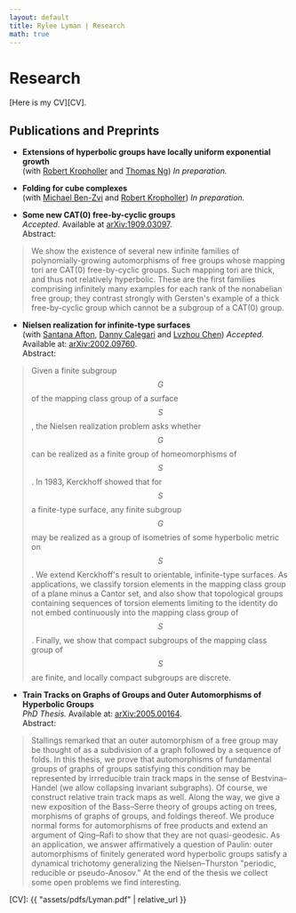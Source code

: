 ```yaml
---
layout: default
title: Rylee Lyman | Research
math: true
---
```

# Research

[Here is my CV][CV].

## Publications and Preprints

 - **Extensions of hyperbolic groups have locally uniform exponential growth**  
(with [Robert Kropholler][Rob] and [Thomas Ng][Thomas]) *In preparation.*

 - **Folding for cube complexes**  
(with [Michael Ben-Zvi][Benzvi] and [Robert Kropholler][Rob]) *In preparation.*

 - **Some new CAT(0) free-by-cyclic groups**  
*Accepted.* Available at [arXiv:1909.03097](http://arXiv.org/abs/1909.03097).  
Abstract:
> We show the existence
> of several new infinite families of polynomially-growing automorphisms of free groups
> whose mapping tori are CAT(0) free-by-cyclic groups.
> Such mapping tori are thick, and thus not relatively hyperbolic.
> These are the first families comprising infinitely many examples for each rank
> of the nonabelian free group;
> they contrast strongly with Gersten's example of a thick free-by-cyclic group
> which cannot be a subgroup of a CAT(0) group.

 - **Nielsen realization for infinite-type surfaces**  
(with [Santana Afton][Santana], [Danny Calegari][Danny] and [Lvzhou Chen][Lvzhou])
*Accepted.* Available at: [arXiv:2002.09760](http://arxiv.org/abs/20002.09760).  
Abstract:
> Given a finite subgroup $$G$$ of the mapping class group of a surface $$S$$,
> the Nielsen realization problem asks whether $$G$$ can be realized as a 
> finite group of homeomorphisms of $$S$$.
> In 1983, Kerckhoff showed that for $$S$$ a finite-type surface, any finite subgroup $$G$$
> may be realized as a group of isometries of some hyperbolic metric on $$S$$.
> We extend Kerckhoff's result to orientable, infinite-type surfaces.
> As applications, we classify torsion elements in the mapping class group of a plane minus a Cantor set,
> and also show that topological groups containing sequences of torsion elements limiting to the identity
> do not embed continuously into the mapping class group of $$S$$.
> Finally, we show that compact subgroups of the mapping class group of $$S$$ are finite,
> and locally compact subgroups are discrete.

 - **Train Tracks on Graphs of Groups and Outer Automorphisms of Hyperbolic Groups**  
 *PhD Thesis.* Available at: [arXiv:2005.00164](http:///arxiv.org/abs/2005.00164).  
 Abstract:
 > Stallings remarked that an outer automorphism of a free group
 > may be thought of as a subdivision of a graph followed by a sequence of folds.
 > In this thesis, we prove that automorphisms of fundamental groups of graphs of groups
 > satisfying this condition may be represented by irrreducible train track maps
 > in the sense of Bestvina–Handel (we allow collapsing invariant subgraphs).
 > Of course, we construct relative train track maps as well.
 > Along the way, we give a new exposition of the Bass–Serre theory of groups acting on trees,
 > morphisms of graphs of groups, and foldings thereof.
 > We produce normal forms for automorphisms of free products and extend an argument
 > of Qing–Rafi to show that they are not quasi-geodesic.
 > As an application, we answer affirmatively a question of Paulin:
 > outer automorphisms of finitely generated word hyperbolic groups
 > satisfy a dynamical trichotomy generalizing the Nielsen–Thurston
 > "periodic, reducible or pseudo-Anosov."
 > At the end of the thesis we collect some open problems we find interesting.


[Rob]: http://www.robertkropholler.com
[Thomas]: https://sites.google.com/site/thomasng192/
[Benzvi]: https://sites.google.com/view/benzvi
[Santana]: http://people.math.gatech.edu/~safton3/
[Danny]: http://math.uchicago.edu/~dannyc/
[Lvzhou]: http://math.uchicago.edu/~lzchen/
[CV]: {{ "assets/pdfs/Lyman.pdf" | relative_url }}
